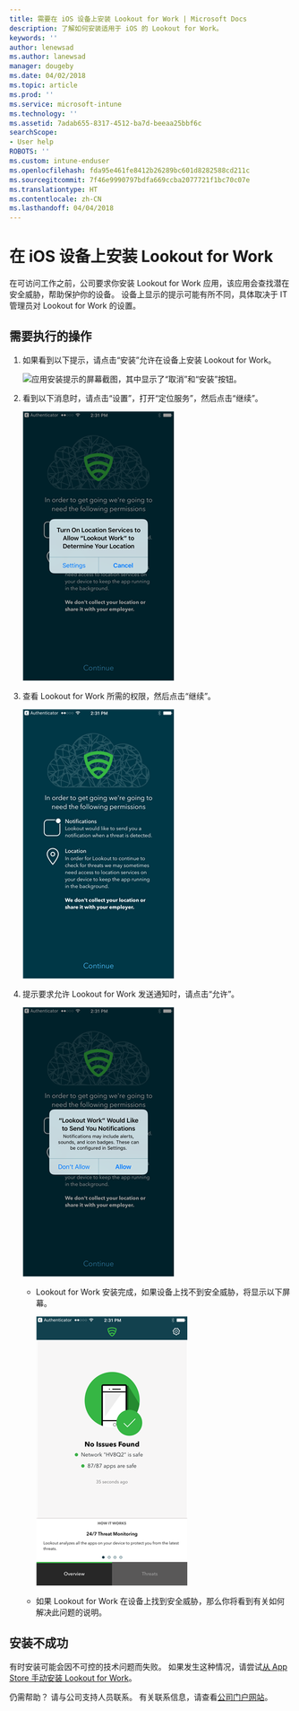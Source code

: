 ```yaml
---
title: 需要在 iOS 设备上安装 Lookout for Work | Microsoft Docs
description: 了解如何安装适用于 iOS 的 Lookout for Work。
keywords: ''
author: lenewsad
ms.author: lanewsad
manager: dougeby
ms.date: 04/02/2018
ms.topic: article
ms.prod: ''
ms.service: microsoft-intune
ms.technology: ''
ms.assetid: 7adab655-8317-4512-ba7d-beeaa25bbf6c
searchScope:
- User help
ROBOTS: ''
ms.custom: intune-enduser
ms.openlocfilehash: fda95e461fe8412b26289bc601d8282588cd211c
ms.sourcegitcommit: 7f46e9990797bdfa669ccba2077721f1bc70c07e
ms.translationtype: HT
ms.contentlocale: zh-CN
ms.lasthandoff: 04/04/2018
---
```

# <a name="install-lookout-for-work-on-your-ios-device"></a>在 iOS 设备上安装 Lookout for Work


在可访问工作之前，公司要求你安装 Lookout for Work 应用，该应用会查找潜在安全威胁，帮助保护你的设备。 设备上显示的提示可能有所不同，具体取决于 IT 管理员对 Lookout for Work 的设置。


## <a name="what-you-need-to-do"></a>需要执行的操作

1.  如果看到以下提示，请点击“安装”允许在设备上安装 Lookout for Work。

      ![应用安装提示的屏幕截图，其中显示了“取消”和“安装”按钮。](/intune-user-help/media/ios-mts-install-app-request-after-1804.png)

2. 看到以下消息时，请点击“设置”，打开“定位服务”，然后点击“继续”。

      ![依次点击“设置”、“定位服务”](./media/ios-lfw-allow-location-services.png)

3. 查看 Lookout for Work 所需的权限，然后点击“继续”。

      ![现已连接到 Lookout for Work](./media/ios-lfw-permissions-lookout-needs.png)

4. 提示要求允许 Lookout for Work 发送通知时，请点击“允许”。

     ![依次点击“设置”、“定位服务”](./media/ios-lfw-allow-notifications.png)

   * Lookout for Work 安装完成，如果设备上找不到安全威胁，将显示以下屏幕。

     ![Lookout for Work 未找到任何安全威胁](./media/ios-lfw-no-threats-found.png)

   * 如果 Lookout for Work 在设备上找到安全威胁，那么你将看到有关如何解决此问题的说明。

## <a name="if-the-installation-doesnt-work"></a>安装不成功

有时安装可能会因不可控的技术问题而失败。 如果发生这种情况，请尝试[从 App Store 手动安装 Lookout for Work](https://itunes.apple.com/app/lookout-for-work/id997193468)。

仍需帮助？ 请与公司支持人员联系。 有关联系信息，请查看[公司门户网站](https://portal.manage.microsoft.com#HelpDeskDialog)。

